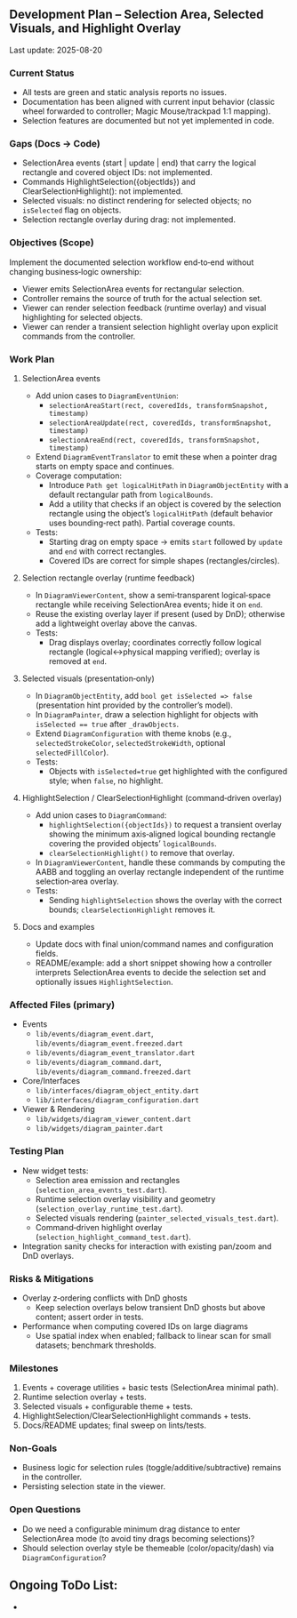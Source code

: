## Development Plan – Selection Area, Selected Visuals, and Highlight Overlay

Last update: 2025-08-20

### Current Status
- All tests are green and static analysis reports no issues.
- Documentation has been aligned with current input behavior (classic wheel forwarded to controller; Magic Mouse/trackpad 1:1 mapping).
- Selection features are documented but not yet implemented in code.

### Gaps (Docs → Code)
- SelectionArea events (start | update | end) that carry the logical rectangle and covered object IDs: not implemented.
- Commands HighlightSelection({objectIds}) and ClearSelectionHighlight(): not implemented.
- Selected visuals: no distinct rendering for selected objects; no `isSelected` flag on objects.
- Selection rectangle overlay during drag: not implemented.

### Objectives (Scope)
Implement the documented selection workflow end‑to‑end without changing business‑logic ownership:
- Viewer emits SelectionArea events for rectangular selection.
- Controller remains the source of truth for the actual selection set.
- Viewer can render selection feedback (runtime overlay) and visual highlighting for selected objects.
- Viewer can render a transient selection highlight overlay upon explicit commands from the controller.

### Work Plan
1) SelectionArea events
   - Add union cases to `DiagramEventUnion`:
     - `selectionAreaStart(rect, coveredIds, transformSnapshot, timestamp)`
     - `selectionAreaUpdate(rect, coveredIds, transformSnapshot, timestamp)`
     - `selectionAreaEnd(rect, coveredIds, transformSnapshot, timestamp)`
   - Extend `DiagramEventTranslator` to emit these when a pointer drag starts on empty space and continues.
   - Coverage computation:
     - Introduce `Path get logicalHitPath` in `DiagramObjectEntity` with a default rectangular path from `logicalBounds`.
     - Add a utility that checks if an object is covered by the selection rectangle using the object’s `logicalHitPath` (default behavior uses bounding‑rect path). Partial coverage counts.
   - Tests:
     - Starting drag on empty space → emits `start` followed by `update` and `end` with correct rectangles.
     - Covered IDs are correct for simple shapes (rectangles/circles).

2) Selection rectangle overlay (runtime feedback)
   - In `DiagramViewerContent`, show a semi‑transparent logical‑space rectangle while receiving SelectionArea events; hide it on `end`.
   - Reuse the existing overlay layer if present (used by DnD); otherwise add a lightweight overlay above the canvas.
   - Tests:
     - Drag displays overlay; coordinates correctly follow logical rectangle (logical↔physical mapping verified); overlay is removed at `end`.

3) Selected visuals (presentation‑only)
   - In `DiagramObjectEntity`, add `bool get isSelected => false` (presentation hint provided by the controller’s model).
   - In `DiagramPainter`, draw a selection highlight for objects with `isSelected == true` after `_drawObjects`.
   - Extend `DiagramConfiguration` with theme knobs (e.g., `selectedStrokeColor`, `selectedStrokeWidth`, optional `selectedFillColor`).
   - Tests:
     - Objects with `isSelected=true` get highlighted with the configured style; when `false`, no highlight.

4) HighlightSelection / ClearSelectionHighlight (command‑driven overlay)
   - Add union cases to `DiagramCommand`:
     - `highlightSelection({objectIds})` to request a transient overlay showing the minimum axis‑aligned logical bounding rectangle covering the provided objects’ `logicalBounds`.
     - `clearSelectionHighlight()` to remove that overlay.
   - In `DiagramViewerContent`, handle these commands by computing the AABB and toggling an overlay rectangle independent of the runtime selection‑area overlay.
   - Tests:
     - Sending `highlightSelection` shows the overlay with the correct bounds; `clearSelectionHighlight` removes it.

5) Docs and examples
   - Update docs with final union/command names and configuration fields.
   - README/example: add a short snippet showing how a controller interprets SelectionArea events to decide the selection set and optionally issues `HighlightSelection`.

### Affected Files (primary)
- Events
  - `lib/events/diagram_event.dart`, `lib/events/diagram_event.freezed.dart`
  - `lib/events/diagram_event_translator.dart`
  - `lib/events/diagram_command.dart`, `lib/events/diagram_command.freezed.dart`
- Core/Interfaces
  - `lib/interfaces/diagram_object_entity.dart`
  - `lib/interfaces/diagram_configuration.dart`
- Viewer & Rendering
  - `lib/widgets/diagram_viewer_content.dart`
  - `lib/widgets/diagram_painter.dart`

### Testing Plan
- New widget tests:
  - Selection area emission and rectangles (`selection_area_events_test.dart`).
  - Runtime selection overlay visibility and geometry (`selection_overlay_runtime_test.dart`).
  - Selected visuals rendering (`painter_selected_visuals_test.dart`).
  - Command‑driven highlight overlay (`selection_highlight_command_test.dart`).
- Integration sanity checks for interaction with existing pan/zoom and DnD overlays.

### Risks & Mitigations
- Overlay z‑ordering conflicts with DnD ghosts
  - Keep selection overlays below transient DnD ghosts but above content; assert order in tests.
- Performance when computing covered IDs on large diagrams
  - Use spatial index when enabled; fallback to linear scan for small datasets; benchmark thresholds.

### Milestones
1. Events + coverage utilities + basic tests (SelectionArea minimal path).
2. Runtime selection overlay + tests.
3. Selected visuals + configurable theme + tests.
4. HighlightSelection/ClearSelectionHighlight commands + tests.
5. Docs/README updates; final sweep on lints/tests.

### Non‑Goals
- Business logic for selection rules (toggle/additive/subtractive) remains in the controller.
- Persisting selection state in the viewer.

### Open Questions
- Do we need a configurable minimum drag distance to enter SelectionArea mode (to avoid tiny drags becoming selections)?
- Should selection overlay style be themeable (color/opacity/dash) via `DiagramConfiguration`?

## Ongoing ToDo List:
- 
